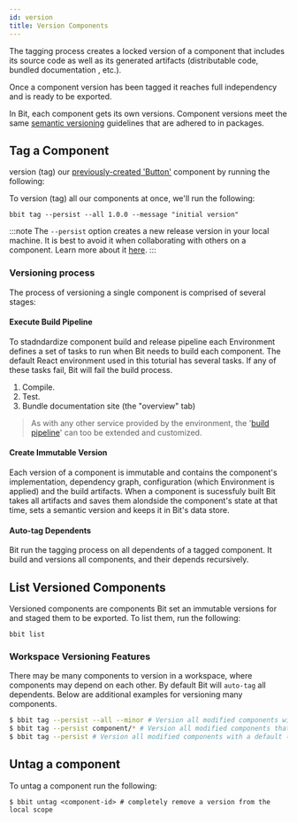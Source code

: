 ```yaml
---
id: version
title: Version Components
---
```


The tagging process creates a locked version of a component that includes its source code as well as its generated artifacts (distributable code, bundled documentation , etc.).

Once a component version has been tagged it reaches full independency and is ready to be exported.

In Bit, each component gets its own versions. Component versions meet the same [semantic versioning](https://semver.org) guidelines that are adhered to in packages.

## Tag a Component

version (tag) our [previously-created 'Button'](/docs/getting-started/add-components) component by running the following:

To version (tag) all our components at once, we'll run the following:

```shell
bbit tag --persist --all 1.0.0 --message "initial version"
```

:::note
The `--persist` option creates a new release version in your local machine. It is best to avoid it when collaborating with others on a component.
Learn more about it [here](/docs/getting-started/ci-cd).
:::

### Versioning process

The process of versioning a single component is comprised of several stages:

#### Execute Build Pipeline

To stadndardize component build and release pipeline each Environment defines a set of tasks to run when Bit needs to build each component. The default React environment used in this toturial has several tasks. If any of these tasks fail, Bit will fail the build process.

1. Compile.
2. Test.
3. Bundle documentation site (the "overview" tab)

> As with any other service provided by the environment, the '[build pipeline](/docs/react/extending-react#overridebuildpipe)' can too be extended and customized.

#### Create Immutable Version

Each version of a component is immutable and contains the component's implementation, dependency graph, configuration (which Environment is applied) and the build artifacts. When a component is sucessfuly built Bit takes all artifacts and saves them alondside the component's state at that time, sets a semantic version and keeps it in Bit's data store.

#### Auto-tag Dependents

Bit run the tagging process on all dependents of a tagged component. It build and versions all components, and their depends recursively.

## List Versioned Components

Versioned components are components Bit set an immutable versions for and staged them to be exported. To list them, run the following:

```shell
bbit list
```

### Workspace Versioning Features

There may be many components to version in a workspace, where components may depend on each other. By default Bit will `auto-tag` all dependents. Below are additional examples for versioning many components.

```sh
$ bbit tag --persist --all --minor # Version all modified components with a minor semver bump
$ bbit tag --persist component/* # Version all modified components that fit a pattern with a default (patch) semver bump
$ bbit tag --persist # Version all modified components with a default (path) semver bump
```

## Untag a component

To untag a component run the following:

```shell
$ bbit untag <component-id> # completely remove a version from the local scope
```
